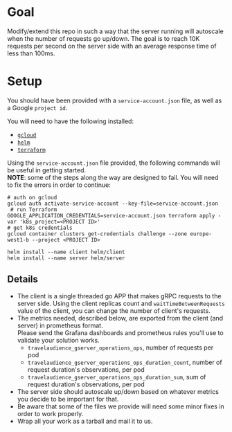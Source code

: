 # Goal

Modify/extend this repo in such a way that the server running will autoscale when the number of requests go up/down. The goal is to reach 10K requests per second on the server side with an average response time of less than 100ms.


# Setup

You should have been provided with a `service-account.json` file, as well as a Google `project id`.

You will need to have the following installed:
* [`gcloud`](https://cloud.google.com/sdk/gcloud/)
* [`helm`](https://docs.helm.sh/using_helm/)
* [`terraform`](https://learn.hashicorp.com/terraform/)

Using the `service-account.json` file provided, the following commands will be useful in getting started.  
**NOTE**: some of the steps along the way are designed to fail. You will need to fix the errors in order to continue:
```
# auth on gcloud
gcloud auth activate-service-account --key-file=service-account.json
 # run Terraform
GOOGLE_APPLICATION_CREDENTIALS=service-account.json terraform apply -var 'k8s_project=<PROJECT ID>'
# get k8s credentials
gcloud container clusters get-credentials challenge --zone europe-west1-b --project <PROJECT ID>

helm install --name client helm/client
helm install --name server helm/server
```

## Details
* The client is a single threaded go APP that makes gRPC requests to the server side. Using the client replicas count and `waitTimeBetweenRequests` value of the client, you can change the number of client's requests.
* The metrics needed, described below, are exported from the client (and server) in prometheus format.  
Please send the Grafana dashboards and prometheus rules you'll use to validate your solution works.
    - `travelaudience_gserver_operations_ops`, number of requests per pod
    - `travelaudience_gserver_operations_ops_duration_count`, number of request duration's observations, per pod
    - `travelaudience_gserver_operations_ops_duration_sum`, sum of request duration's observations, per pod
* The server side should autoscale up/down based on whatever metrics you decide to be important for that.
* Be aware that some of the files we provide will need some minor fixes in order to work properly.
* Wrap all your work as a tarball and mail it to us.
